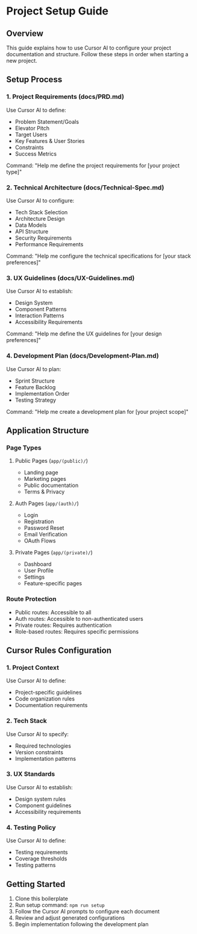 # Project Setup Guide

## Overview
This guide explains how to use Cursor AI to configure your project documentation and structure. Follow these steps in order when starting a new project.

## Setup Process

### 1. Project Requirements (docs/PRD.md)
Use Cursor AI to define:
- Problem Statement/Goals
- Elevator Pitch
- Target Users
- Key Features & User Stories
- Constraints
- Success Metrics

Command: "Help me define the project requirements for [your project type]"

### 2. Technical Architecture (docs/Technical-Spec.md)
Use Cursor AI to configure:
- Tech Stack Selection
- Architecture Design
- Data Models
- API Structure
- Security Requirements
- Performance Requirements

Command: "Help me configure the technical specifications for [your stack preferences]"

### 3. UX Guidelines (docs/UX-Guidelines.md)
Use Cursor AI to establish:
- Design System
- Component Patterns
- Interaction Patterns
- Accessibility Requirements

Command: "Help me define the UX guidelines for [your design preferences]"

### 4. Development Plan (docs/Development-Plan.md)
Use Cursor AI to plan:
- Sprint Structure
- Feature Backlog
- Implementation Order
- Testing Strategy

Command: "Help me create a development plan for [your project scope]"

## Application Structure

### Page Types
1. Public Pages (`app/(public)/`)
   - Landing page
   - Marketing pages
   - Public documentation
   - Terms & Privacy

2. Auth Pages (`app/(auth)/`)
   - Login
   - Registration
   - Password Reset
   - Email Verification
   - OAuth Flows

3. Private Pages (`app/(private)/`)
   - Dashboard
   - User Profile
   - Settings
   - Feature-specific pages

### Route Protection
- Public routes: Accessible to all
- Auth routes: Accessible to non-authenticated users
- Private routes: Requires authentication
- Role-based routes: Requires specific permissions

## Cursor Rules Configuration

### 1. Project Context
Use Cursor AI to define:
- Project-specific guidelines
- Code organization rules
- Documentation requirements

### 2. Tech Stack
Use Cursor AI to specify:
- Required technologies
- Version constraints
- Implementation patterns

### 3. UX Standards
Use Cursor AI to establish:
- Design system rules
- Component guidelines
- Accessibility requirements

### 4. Testing Policy
Use Cursor AI to define:
- Testing requirements
- Coverage thresholds
- Testing patterns

## Getting Started
1. Clone this boilerplate
2. Run setup command: `npm run setup`
3. Follow the Cursor AI prompts to configure each document
4. Review and adjust generated configurations
5. Begin implementation following the development plan 